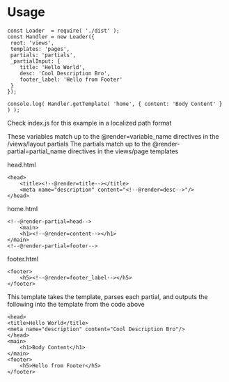 # Usage

    const Loader  = require( './dist' );
    const Handler = new Loader({
     root: 'views',
     templates: 'pages',
     partials: 'partials',
     _partialInput: {
        title: 'Hello World',
        desc: 'Cool Description Bro',
        footer_label: 'Hello from Footer' 
     }
    });

    console.log( Handler.getTemplate( 'home', { content: 'Body Content' } ) );
    
Check index.js for this example in a localized path format

These variables match up to the @render=variable_name directives in the /views/layout partials
The partials match up to the @render-partial=partial_name directives in the views/page templates

head.html

    <head>
        <title><!--@render=title--></title>
        <meta name="description" content="<!--@render=desc-->"/>
    </head>

home.html

    <!--@render-partial=head-->
        <main>
        <h1><!--@render=content--></h1>
    </main>
    <!--@render-partial=footer-->

footer.html

    <footer>
        <h5><!--@render=footer_label--></h5>
    </footer>

This template takes the template, parses each partial, and outputs the following into the template from the code above

    <head>
    <title>Hello World</title>
    <meta name="description" content="Cool Description Bro"/>
    </head>
    <main>
        <h1>Body Content</h1>
    </main>
    <footer>
        <h5>Hello from Footer</h5>
    </footer>